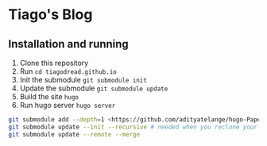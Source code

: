 # Tiago's Blog

## Installation and running

1. Clone this repository
2. Run `cd tiagodread.github.io`
3. Init the submodule `git submodule init`
4. Update the submodule `git submodule update`
5. Build the site `hugo`
6. Run hugo server `hugo server`

```sh
git submodule add --depth=1 <https://github.com/adityatelange/hugo-PaperMod.git> themes/PaperMod
git submodule update --init --recursive # needed when you reclone your repo (submodules may not get cloned automatically)
git submodule update --remote --merge
```
